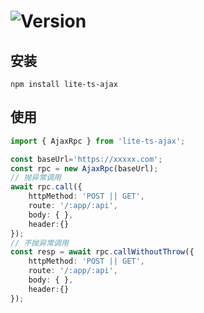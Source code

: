 # ![Version](https://img.shields.io/badge/version-1.0.0-green.svg)

## 安装
```
npm install lite-ts-ajax
```

## 使用
```typescript
import { AjaxRpc } from 'lite-ts-ajax';

const baseUrl='https://xxxxx.com';
const rpc = new AjaxRpc(baseUrl);
// 抛异常调用
await rpc.call({
    httpMethod: 'POST || GET',
    route: '/:app/:api',
    body: { },
    header:{}
});
// 不抛异常调用
const resp = await rpc.callWithoutThrow({
    httpMethod: 'POST || GET',
    route: '/:app/:api',
    body: { },
    header:{}
});

```

